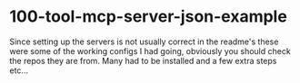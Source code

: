 # 100-tool-mcp-server-json-example
Since setting up the servers is not usually correct in the readme's these were some of the working configs I had going, obviously you should check the repos they are from. Many had to be installed and a few extra steps etc...
